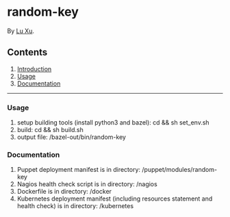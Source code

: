 random-key
=================

By [Lu Xu](https://github.com/LuXu1113).

Contents
--------
1. [Introduction](#introduction)
1. [Usage](#usage)
1. [Documentation](#documentation)

---

### Usage

1. setup building tools (install python3 and bazel): cd <respository root> && sh set_env.sh
1. build: cd <respository root> && sh build.sh
1. output file: <respository root>/bazel-out/bin/random-key

### Documentation

1. Puppet deployment manifest is in directory: <respository root>/puppet/modules/random-key
1. Nagios health check script is in directory: <respository root>/nagios
1. Dockerfile is in directory: <respository root>/docker
1. Kubernetes deployment manifest (including resources statement and health check) is in directory:  <respository root>/kubernetes
